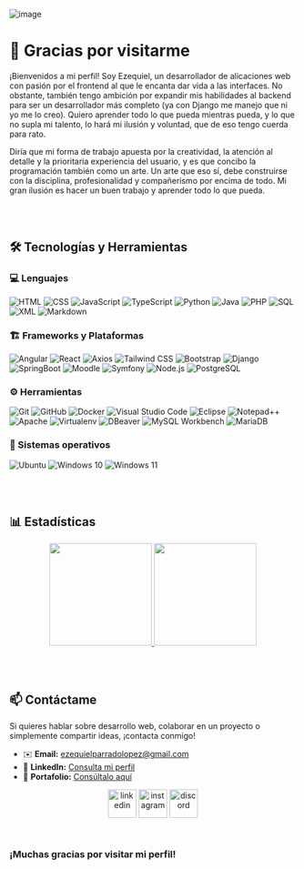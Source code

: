 ![image](https://github.com/user-attachments/assets/d87079ef-8f7a-4ef5-b7e5-cf3044de9bf5)



# 🌟 Gracias por visitarme

¡Bienvenidos a mi perfil! Soy Ezequiel, un desarrollador de alicaciones web con pasión por el frontend al que le encanta dar vida a las interfaces. No obstante, también tengo ambición por expandir mis habilidades al backend para ser un desarrollador más completo (ya con Django me manejo que ni yo me lo creo). Quiero aprender todo lo que pueda mientras pueda, y lo que no supla mi talento, lo hará mi ilusión y voluntad, que de eso tengo cuerda para rato.

Diría que mi forma de trabajo apuesta por la creatividad, la atención al detalle y la prioritaria experiencia del usuario, y es que concibo la programación también como un arte. Un arte que eso sí, debe construirse con la disciplina, profesionalidad y compañerismo por encima de todo. Mi gran ilusión es hacer un buen trabajo y aprender todo lo que pueda.

<br><br>

## 🛠️ Tecnologías y Herramientas
### 💻 Lenguajes
![HTML](https://img.shields.io/badge/HTML5-E34F26?style=for-the-badge&logo=html5&logoColor=white)
![CSS](https://img.shields.io/badge/CSS3-1572B6?style=for-the-badge&logo=css3&logoColor=white)
![JavaScript](https://img.shields.io/badge/JavaScript-F7DF1E?style=for-the-badge&logo=javascript&logoColor=black)
![TypeScript](https://img.shields.io/badge/TypeScript-3178C6?style=for-the-badge&logo=typescript&logoColor=white)
![Python](https://img.shields.io/badge/Python-3776AB?style=for-the-badge&logo=python&logoColor=white)
![Java](https://img.shields.io/badge/Java-007396?style=for-the-badge&logo=java&logoColor=white)
![PHP](https://img.shields.io/badge/PHP-777BB4?style=for-the-badge&logo=php&logoColor=white)
![SQL](https://img.shields.io/badge/SQL-CC2927?style=for-the-badge&logo=postgresql&logoColor=white)
![XML](https://img.shields.io/badge/XML-FF6600?style=for-the-badge&logo=xml&logoColor=white)
![Markdown](https://img.shields.io/badge/Markdown-000000?style=for-the-badge&logo=markdown&logoColor=white)

### 🏗️ Frameworks y Plataformas
![Angular](https://img.shields.io/badge/Angular-DD0031?style=for-the-badge&logo=angular&logoColor=white)
![React](https://img.shields.io/badge/React-61DAFB?style=for-the-badge&logo=react&logoColor=black)
![Axios](https://img.shields.io/badge/Axios-5A29E4?style=for-the-badge&logo=axios&logoColor=white)
![Tailwind CSS](https://img.shields.io/badge/TailwindCSS-06B6D4?style=for-the-badge&logo=tailwindcss&logoColor=white)
![Bootstrap](https://img.shields.io/badge/Bootstrap-7952B3?style=for-the-badge&logo=bootstrap&logoColor=white)
![Django](https://img.shields.io/badge/Django-092E20?style=for-the-badge&logo=django&logoColor=white)
![SpringBoot](https://img.shields.io/badge/SpringBoot-6DB33F?style=for-the-badge&logo=springboot&logoColor=white)
![Moodle](https://img.shields.io/badge/Moodle-FF8800?style=for-the-badge&logo=moodle&logoColor=white)
![Symfony](https://img.shields.io/badge/Symfony-000000?style=for-the-badge&logo=symfony&logoColor=white)
![Node.js](https://img.shields.io/badge/Node.js-339933?style=for-the-badge&logo=node.js&logoColor=white)
![PostgreSQL](https://img.shields.io/badge/PostgreSQL-336791?style=for-the-badge&logo=postgresql&logoColor=white)

### ⚙️ Herramientas
![Git](https://img.shields.io/badge/Git-F05032?style=for-the-badge&logo=git&logoColor=white)
![GitHub](https://img.shields.io/badge/GitHub-181717?style=for-the-badge&logo=github&logoColor=white)
![Docker](https://img.shields.io/badge/Docker-2496ED?style=for-the-badge&logo=docker&logoColor=white)
![Visual Studio Code](https://img.shields.io/badge/VS%20Code-0078D4?style=for-the-badge&logo=visualstudiocode&logoColor=white)
![Eclipse](https://img.shields.io/badge/Eclipse-2C2255?style=for-the-badge&logo=eclipseide&logoColor=white)
![Notepad++](https://img.shields.io/badge/Notepad++-90E59A?style=for-the-badge&logo=notepadplusplus&logoColor=black)
![Apache](https://img.shields.io/badge/Apache-D22128?style=for-the-badge&logo=apache&logoColor=white)
![Virtualenv](https://img.shields.io/badge/virtualenv-3776AB?style=for-the-badge&logo=python&logoColor=white)
![DBeaver](https://img.shields.io/badge/DBeaver-372923?style=for-the-badge&logo=dbeaver&logoColor=white)
![MySQL Workbench](https://img.shields.io/badge/MySQL%20Workbench-00758F?style=for-the-badge&logo=mysql&logoColor=white)
![MariaDB](https://img.shields.io/badge/MariaDB-003545?style=for-the-badge&logo=mariadb&logoColor=white)


### 🔽 Sistemas operativos
![Ubuntu](https://img.shields.io/badge/Ubuntu-E95420?style=for-the-badge&logo=ubuntu&logoColor=white)
![Windows 10](https://img.shields.io/badge/Windows%2010-0078D6?style=for-the-badge&logo=windows&logoColor=white)
![Windows 11](https://img.shields.io/badge/Windows%2011-0078D4?style=for-the-badge&logo=windows&logoColor=white)

<br><br>

## 📊 Estadísticas
<p align="center">
<a href="https://github.com/ezequiel9git">
  <img height="180em" src="https://github-readme-stats-eight-theta.vercel.app/api?username=ezequiel9git&show_icons=true&theme=algolia&include_all_commits=true&count_private=true"/>
  <img height="180em" src="https://github-readme-stats-eight-theta.vercel.app/api/top-langs/?username=ezequiel9git&layout=compact&langs_count=8&theme=algolia"/>  
</a>
</p>

<br><br>

## 📫 Contáctame
Si quieres hablar sobre desarrollo web, colaborar en un proyecto o simplemente compartir ideas, ¡contacta conmigo! 

- ✉️ **Email:** ezequielparradolopez@gmail.com
- 💼 **LinkedIn:** [Consulta mi perfil](https://www.linkedin.com/in/ezequiel-parrado-l%C3%B3pez/)  
- 📂 **Portafolio:** [Consúltalo aquí](https://ezequielparrado.vercel.app/)

<p align="center">
<a href="https://www.linkedin.com/in/ezequiel-parrado-l%C3%B3pez/" target="blank"><img align="center" src="https://user-images.githubusercontent.com/88904952/234979284-68c11d7f-1acc-4f0c-ac78-044e1037d7b0.png" alt="linkedin" height="50" width="50" /></a>
<a href="https://www.instagram.com/ezequielparrado/" target="blank"><img align="center" src="https://user-images.githubusercontent.com/88904952/234981169-2dd1e58f-4b7e-468c-8213-034ba62156c3.png" alt="instagram" height="50" width="50" /></a>
<a href="https://discord.com/channels/1082344415709909143" target="blank"><img align="center" src="https://user-images.githubusercontent.com/88904952/234982627-019fd336-6248-453c-9b05-97c13fd1d207.png" alt="discord" height="50" width="50" /></a>
</p>
<br>

### ¡Muchas gracias por visitar mi perfil!

